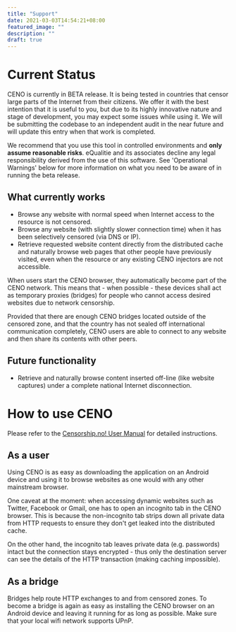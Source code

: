 ```yaml
---
title: "Support"
date: 2021-03-03T14:54:21+08:00
featured_image: ""
description: ""
draft: true
---
```


# Current Status

CENO is currently in BETA release. It is being tested in countries that censor large parts of the Internet from their citizens. We offer it with the best intention that it is useful to you, but due to its highly innovative nature and stage of development, you may expect some issues while using it. We will be submitting the codebase to an independent audit in the near future and will update this entry when that work is completed.

We recommend that you use this tool in controlled environments and **only assume reasonable risks**. eQualitie and its associates decline any legal responsibility derived from the use of this software. See 'Operational Warnings' below for more information on what you need to be aware of in running the beta release.

## What currently works
  - Browse any website with normal speed when Internet access to the resource is not censored.
  - Browse any website (with slightly slower connection time) when it has been selectively censored (via DNS or IP).
  - Retrieve requested website content directly from the distributed cache and naturally browse web pages that other people have previously visited, even when the resource or any existing CENO injectors are not accessible.

When users start the CENO browser, they automatically become part of the CENO network. This means that - when possible - these devices shall act as temporary proxies (bridges) for people who cannot access desired websites due to network censorship.

Provided that there are enough CENO bridges located outside of the censored zone, and that the country has not sealed off international communication completely, CENO users are able to connect to any website and then share its contents with other peers.

## Future functionality
  - Retrieve and naturally browse content inserted off-line (like website captures) under a complete national Internet disconnection.

# How to use CENO

Please refer to the [Censorship.no! User Manual](https://censorship.no/user-manual/en/) for detailed instructions.

## As a user

Using CENO is as easy as downloading the application on an Android device and using it to browse websites as one would with any other mainstream browser.

One caveat at the moment: when accessing dynamic websites such as Twitter, Facebook or Gmail, one has to open an incognito tab in the CENO browser. This is because the non-incognito tab strips down all private data from HTTP requests to ensure they don't get leaked into the distributed cache.

On the other hand, the incognito tab leaves private data (e.g. passwords) intact but the connection stays encrypted - thus only the destination server can see the details of the HTTP transaction (making caching impossible).

## As a bridge

Bridges help route HTTP exchanges to and from censored zones. To become a bridge is again as easy as installing the CENO browser on an Android device and leaving it running for as long as possible. Make sure that your local wifi network supports UPnP.
